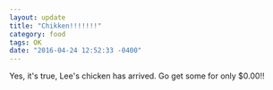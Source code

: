 ```yaml
---
layout: update
title: "Chikken!!!!!!!"
category: food
tags: OK
date: "2016-04-24 12:52:33 -0400"
---
```


Yes, it's true, Lee's chicken has arrived.  Go get some for only $0.00!!
